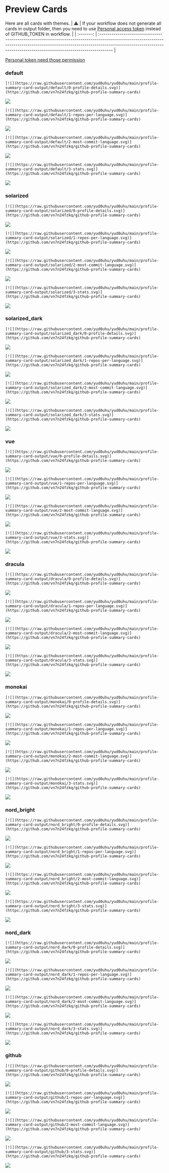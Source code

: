 
# Preview Cards

Here are all cards with themes.
| :warning: | If your workflow does not generate all cards in output folder, then you need to use [Personal access token](https://docs.github.com/en/actions/configuring-and-managing-workflows/creating-and-storing-encrypted-secrets) instead of GITHUB_TOKEN in workflow. |
| :-------: | :------------------------------------------------------------------------------------------------------------------------------------------------------------------------------------------------------------------------------------------------ |

[Personal token need those permission](https://github.com/vn7n24fzkq/github-profile-summary-cards/wiki/Personal-access-token-permissions)


### default


```
[![](https://raw.githubusercontent.com/yud0uhu/yud0uhu/main/profile-summary-card-output/default/0-profile-details.svg)](https://github.com/vn7n24fzkq/github-profile-summary-cards)
```
![](https://raw.githubusercontent.com/yud0uhu/yud0uhu/main/profile-summary-card-output/default/0-profile-details.svg)


```
[![](https://raw.githubusercontent.com/yud0uhu/yud0uhu/main/profile-summary-card-output/default/1-repos-per-language.svg)](https://github.com/vn7n24fzkq/github-profile-summary-cards)
```
![](https://raw.githubusercontent.com/yud0uhu/yud0uhu/main/profile-summary-card-output/default/1-repos-per-language.svg)


```
[![](https://raw.githubusercontent.com/yud0uhu/yud0uhu/main/profile-summary-card-output/default/2-most-commit-language.svg)](https://github.com/vn7n24fzkq/github-profile-summary-cards)
```
![](https://raw.githubusercontent.com/yud0uhu/yud0uhu/main/profile-summary-card-output/default/2-most-commit-language.svg)


```
[![](https://raw.githubusercontent.com/yud0uhu/yud0uhu/main/profile-summary-card-output/default/3-stats.svg)](https://github.com/vn7n24fzkq/github-profile-summary-cards)
```
![](https://raw.githubusercontent.com/yud0uhu/yud0uhu/main/profile-summary-card-output/default/3-stats.svg)


### solarized


```
[![](https://raw.githubusercontent.com/yud0uhu/yud0uhu/main/profile-summary-card-output/solarized/0-profile-details.svg)](https://github.com/vn7n24fzkq/github-profile-summary-cards)
```
![](https://raw.githubusercontent.com/yud0uhu/yud0uhu/main/profile-summary-card-output/solarized/0-profile-details.svg)


```
[![](https://raw.githubusercontent.com/yud0uhu/yud0uhu/main/profile-summary-card-output/solarized/1-repos-per-language.svg)](https://github.com/vn7n24fzkq/github-profile-summary-cards)
```
![](https://raw.githubusercontent.com/yud0uhu/yud0uhu/main/profile-summary-card-output/solarized/1-repos-per-language.svg)


```
[![](https://raw.githubusercontent.com/yud0uhu/yud0uhu/main/profile-summary-card-output/solarized/2-most-commit-language.svg)](https://github.com/vn7n24fzkq/github-profile-summary-cards)
```
![](https://raw.githubusercontent.com/yud0uhu/yud0uhu/main/profile-summary-card-output/solarized/2-most-commit-language.svg)


```
[![](https://raw.githubusercontent.com/yud0uhu/yud0uhu/main/profile-summary-card-output/solarized/3-stats.svg)](https://github.com/vn7n24fzkq/github-profile-summary-cards)
```
![](https://raw.githubusercontent.com/yud0uhu/yud0uhu/main/profile-summary-card-output/solarized/3-stats.svg)


### solarized_dark


```
[![](https://raw.githubusercontent.com/yud0uhu/yud0uhu/main/profile-summary-card-output/solarized_dark/0-profile-details.svg)](https://github.com/vn7n24fzkq/github-profile-summary-cards)
```
![](https://raw.githubusercontent.com/yud0uhu/yud0uhu/main/profile-summary-card-output/solarized_dark/0-profile-details.svg)


```
[![](https://raw.githubusercontent.com/yud0uhu/yud0uhu/main/profile-summary-card-output/solarized_dark/1-repos-per-language.svg)](https://github.com/vn7n24fzkq/github-profile-summary-cards)
```
![](https://raw.githubusercontent.com/yud0uhu/yud0uhu/main/profile-summary-card-output/solarized_dark/1-repos-per-language.svg)


```
[![](https://raw.githubusercontent.com/yud0uhu/yud0uhu/main/profile-summary-card-output/solarized_dark/2-most-commit-language.svg)](https://github.com/vn7n24fzkq/github-profile-summary-cards)
```
![](https://raw.githubusercontent.com/yud0uhu/yud0uhu/main/profile-summary-card-output/solarized_dark/2-most-commit-language.svg)


```
[![](https://raw.githubusercontent.com/yud0uhu/yud0uhu/main/profile-summary-card-output/solarized_dark/3-stats.svg)](https://github.com/vn7n24fzkq/github-profile-summary-cards)
```
![](https://raw.githubusercontent.com/yud0uhu/yud0uhu/main/profile-summary-card-output/solarized_dark/3-stats.svg)


### vue


```
[![](https://raw.githubusercontent.com/yud0uhu/yud0uhu/main/profile-summary-card-output/vue/0-profile-details.svg)](https://github.com/vn7n24fzkq/github-profile-summary-cards)
```
![](https://raw.githubusercontent.com/yud0uhu/yud0uhu/main/profile-summary-card-output/vue/0-profile-details.svg)


```
[![](https://raw.githubusercontent.com/yud0uhu/yud0uhu/main/profile-summary-card-output/vue/1-repos-per-language.svg)](https://github.com/vn7n24fzkq/github-profile-summary-cards)
```
![](https://raw.githubusercontent.com/yud0uhu/yud0uhu/main/profile-summary-card-output/vue/1-repos-per-language.svg)


```
[![](https://raw.githubusercontent.com/yud0uhu/yud0uhu/main/profile-summary-card-output/vue/2-most-commit-language.svg)](https://github.com/vn7n24fzkq/github-profile-summary-cards)
```
![](https://raw.githubusercontent.com/yud0uhu/yud0uhu/main/profile-summary-card-output/vue/2-most-commit-language.svg)


```
[![](https://raw.githubusercontent.com/yud0uhu/yud0uhu/main/profile-summary-card-output/vue/3-stats.svg)](https://github.com/vn7n24fzkq/github-profile-summary-cards)
```
![](https://raw.githubusercontent.com/yud0uhu/yud0uhu/main/profile-summary-card-output/vue/3-stats.svg)


### dracula


```
[![](https://raw.githubusercontent.com/yud0uhu/yud0uhu/main/profile-summary-card-output/dracula/0-profile-details.svg)](https://github.com/vn7n24fzkq/github-profile-summary-cards)
```
![](https://raw.githubusercontent.com/yud0uhu/yud0uhu/main/profile-summary-card-output/dracula/0-profile-details.svg)


```
[![](https://raw.githubusercontent.com/yud0uhu/yud0uhu/main/profile-summary-card-output/dracula/1-repos-per-language.svg)](https://github.com/vn7n24fzkq/github-profile-summary-cards)
```
![](https://raw.githubusercontent.com/yud0uhu/yud0uhu/main/profile-summary-card-output/dracula/1-repos-per-language.svg)


```
[![](https://raw.githubusercontent.com/yud0uhu/yud0uhu/main/profile-summary-card-output/dracula/2-most-commit-language.svg)](https://github.com/vn7n24fzkq/github-profile-summary-cards)
```
![](https://raw.githubusercontent.com/yud0uhu/yud0uhu/main/profile-summary-card-output/dracula/2-most-commit-language.svg)


```
[![](https://raw.githubusercontent.com/yud0uhu/yud0uhu/main/profile-summary-card-output/dracula/3-stats.svg)](https://github.com/vn7n24fzkq/github-profile-summary-cards)
```
![](https://raw.githubusercontent.com/yud0uhu/yud0uhu/main/profile-summary-card-output/dracula/3-stats.svg)


### monokai


```
[![](https://raw.githubusercontent.com/yud0uhu/yud0uhu/main/profile-summary-card-output/monokai/0-profile-details.svg)](https://github.com/vn7n24fzkq/github-profile-summary-cards)
```
![](https://raw.githubusercontent.com/yud0uhu/yud0uhu/main/profile-summary-card-output/monokai/0-profile-details.svg)


```
[![](https://raw.githubusercontent.com/yud0uhu/yud0uhu/main/profile-summary-card-output/monokai/1-repos-per-language.svg)](https://github.com/vn7n24fzkq/github-profile-summary-cards)
```
![](https://raw.githubusercontent.com/yud0uhu/yud0uhu/main/profile-summary-card-output/monokai/1-repos-per-language.svg)


```
[![](https://raw.githubusercontent.com/yud0uhu/yud0uhu/main/profile-summary-card-output/monokai/2-most-commit-language.svg)](https://github.com/vn7n24fzkq/github-profile-summary-cards)
```
![](https://raw.githubusercontent.com/yud0uhu/yud0uhu/main/profile-summary-card-output/monokai/2-most-commit-language.svg)


```
[![](https://raw.githubusercontent.com/yud0uhu/yud0uhu/main/profile-summary-card-output/monokai/3-stats.svg)](https://github.com/vn7n24fzkq/github-profile-summary-cards)
```
![](https://raw.githubusercontent.com/yud0uhu/yud0uhu/main/profile-summary-card-output/monokai/3-stats.svg)


### nord_bright


```
[![](https://raw.githubusercontent.com/yud0uhu/yud0uhu/main/profile-summary-card-output/nord_bright/0-profile-details.svg)](https://github.com/vn7n24fzkq/github-profile-summary-cards)
```
![](https://raw.githubusercontent.com/yud0uhu/yud0uhu/main/profile-summary-card-output/nord_bright/0-profile-details.svg)


```
[![](https://raw.githubusercontent.com/yud0uhu/yud0uhu/main/profile-summary-card-output/nord_bright/1-repos-per-language.svg)](https://github.com/vn7n24fzkq/github-profile-summary-cards)
```
![](https://raw.githubusercontent.com/yud0uhu/yud0uhu/main/profile-summary-card-output/nord_bright/1-repos-per-language.svg)


```
[![](https://raw.githubusercontent.com/yud0uhu/yud0uhu/main/profile-summary-card-output/nord_bright/2-most-commit-language.svg)](https://github.com/vn7n24fzkq/github-profile-summary-cards)
```
![](https://raw.githubusercontent.com/yud0uhu/yud0uhu/main/profile-summary-card-output/nord_bright/2-most-commit-language.svg)


```
[![](https://raw.githubusercontent.com/yud0uhu/yud0uhu/main/profile-summary-card-output/nord_bright/3-stats.svg)](https://github.com/vn7n24fzkq/github-profile-summary-cards)
```
![](https://raw.githubusercontent.com/yud0uhu/yud0uhu/main/profile-summary-card-output/nord_bright/3-stats.svg)


### nord_dark


```
[![](https://raw.githubusercontent.com/yud0uhu/yud0uhu/main/profile-summary-card-output/nord_dark/0-profile-details.svg)](https://github.com/vn7n24fzkq/github-profile-summary-cards)
```
![](https://raw.githubusercontent.com/yud0uhu/yud0uhu/main/profile-summary-card-output/nord_dark/0-profile-details.svg)


```
[![](https://raw.githubusercontent.com/yud0uhu/yud0uhu/main/profile-summary-card-output/nord_dark/1-repos-per-language.svg)](https://github.com/vn7n24fzkq/github-profile-summary-cards)
```
![](https://raw.githubusercontent.com/yud0uhu/yud0uhu/main/profile-summary-card-output/nord_dark/1-repos-per-language.svg)


```
[![](https://raw.githubusercontent.com/yud0uhu/yud0uhu/main/profile-summary-card-output/nord_dark/2-most-commit-language.svg)](https://github.com/vn7n24fzkq/github-profile-summary-cards)
```
![](https://raw.githubusercontent.com/yud0uhu/yud0uhu/main/profile-summary-card-output/nord_dark/2-most-commit-language.svg)


```
[![](https://raw.githubusercontent.com/yud0uhu/yud0uhu/main/profile-summary-card-output/nord_dark/3-stats.svg)](https://github.com/vn7n24fzkq/github-profile-summary-cards)
```
![](https://raw.githubusercontent.com/yud0uhu/yud0uhu/main/profile-summary-card-output/nord_dark/3-stats.svg)


### github


```
[![](https://raw.githubusercontent.com/yud0uhu/yud0uhu/main/profile-summary-card-output/github/0-profile-details.svg)](https://github.com/vn7n24fzkq/github-profile-summary-cards)
```
![](https://raw.githubusercontent.com/yud0uhu/yud0uhu/main/profile-summary-card-output/github/0-profile-details.svg)


```
[![](https://raw.githubusercontent.com/yud0uhu/yud0uhu/main/profile-summary-card-output/github/1-repos-per-language.svg)](https://github.com/vn7n24fzkq/github-profile-summary-cards)
```
![](https://raw.githubusercontent.com/yud0uhu/yud0uhu/main/profile-summary-card-output/github/1-repos-per-language.svg)


```
[![](https://raw.githubusercontent.com/yud0uhu/yud0uhu/main/profile-summary-card-output/github/2-most-commit-language.svg)](https://github.com/vn7n24fzkq/github-profile-summary-cards)
```
![](https://raw.githubusercontent.com/yud0uhu/yud0uhu/main/profile-summary-card-output/github/2-most-commit-language.svg)


```
[![](https://raw.githubusercontent.com/yud0uhu/yud0uhu/main/profile-summary-card-output/github/3-stats.svg)](https://github.com/vn7n24fzkq/github-profile-summary-cards)
```
![](https://raw.githubusercontent.com/yud0uhu/yud0uhu/main/profile-summary-card-output/github/3-stats.svg)

